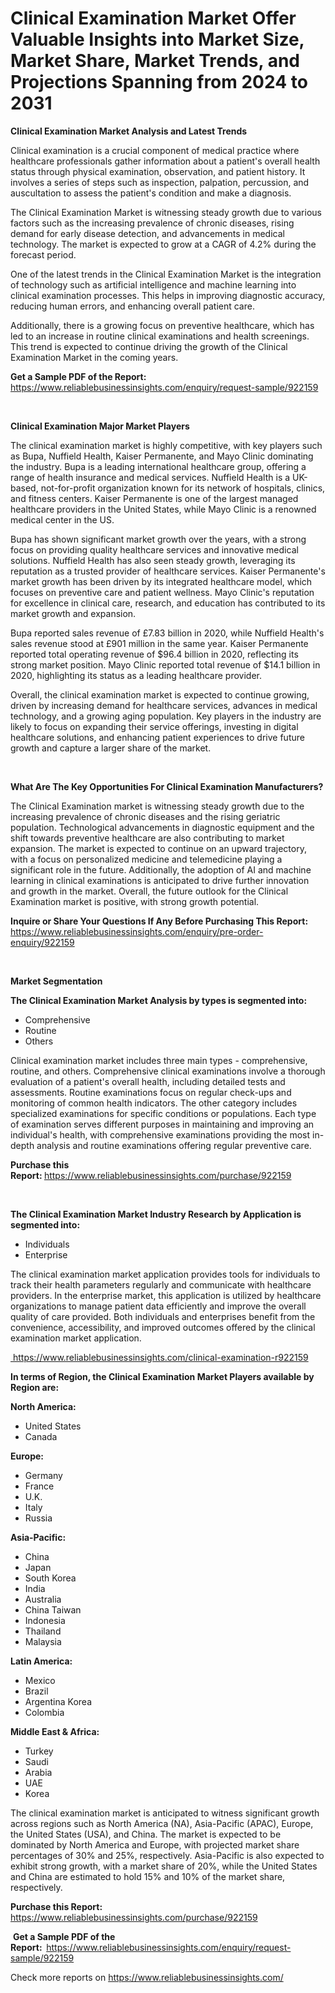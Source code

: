 <p><h1>Clinical Examination Market Offer Valuable Insights into Market Size, Market Share, Market Trends, and Projections Spanning from 2024 to 2031</h1></p><p><strong>Clinical Examination Market Analysis and Latest Trends</strong></p>
<p><p>Clinical examination is a crucial component of medical practice where healthcare professionals gather information about a patient's overall health status through physical examination, observation, and patient history. It involves a series of steps such as inspection, palpation, percussion, and auscultation to assess the patient's condition and make a diagnosis.</p><p>The Clinical Examination Market is witnessing steady growth due to various factors such as the increasing prevalence of chronic diseases, rising demand for early disease detection, and advancements in medical technology. The market is expected to grow at a CAGR of 4.2% during the forecast period.</p><p>One of the latest trends in the Clinical Examination Market is the integration of technology such as artificial intelligence and machine learning into clinical examination processes. This helps in improving diagnostic accuracy, reducing human errors, and enhancing overall patient care.</p><p>Additionally, there is a growing focus on preventive healthcare, which has led to an increase in routine clinical examinations and health screenings. This trend is expected to continue driving the growth of the Clinical Examination Market in the coming years.</p></p>
<p><strong>Get a Sample PDF of the Report:&nbsp;</strong> <a href="https://www.reliablebusinessinsights.com/enquiry/request-sample/922159">https://www.reliablebusinessinsights.com/enquiry/request-sample/922159</a></p>
<p>&nbsp;</p>
<p><strong>Clinical Examination Major Market Players</strong></p>
<p><p>The clinical examination market is highly competitive, with key players such as Bupa, Nuffield Health, Kaiser Permanente, and Mayo Clinic dominating the industry. Bupa is a leading international healthcare group, offering a range of health insurance and medical services. Nuffield Health is a UK-based, not-for-profit organization known for its network of hospitals, clinics, and fitness centers. Kaiser Permanente is one of the largest managed healthcare providers in the United States, while Mayo Clinic is a renowned medical center in the US.</p><p>Bupa has shown significant market growth over the years, with a strong focus on providing quality healthcare services and innovative medical solutions. Nuffield Health has also seen steady growth, leveraging its reputation as a trusted provider of healthcare services. Kaiser Permanente's market growth has been driven by its integrated healthcare model, which focuses on preventive care and patient wellness. Mayo Clinic's reputation for excellence in clinical care, research, and education has contributed to its market growth and expansion.</p><p>Bupa reported sales revenue of £7.83 billion in 2020, while Nuffield Health's sales revenue stood at £901 million in the same year. Kaiser Permanente reported total operating revenue of $96.4 billion in 2020, reflecting its strong market position. Mayo Clinic reported total revenue of $14.1 billion in 2020, highlighting its status as a leading healthcare provider.</p><p>Overall, the clinical examination market is expected to continue growing, driven by increasing demand for healthcare services, advances in medical technology, and a growing aging population. Key players in the industry are likely to focus on expanding their service offerings, investing in digital healthcare solutions, and enhancing patient experiences to drive future growth and capture a larger share of the market.</p></p>
<p>&nbsp;</p>
<p><strong>What Are The Key Opportunities For Clinical Examination Manufacturers?</strong></p>
<p><p>The Clinical Examination market is witnessing steady growth due to the increasing prevalence of chronic diseases and the rising geriatric population. Technological advancements in diagnostic equipment and the shift towards preventive healthcare are also contributing to market expansion. The market is expected to continue on an upward trajectory, with a focus on personalized medicine and telemedicine playing a significant role in the future. Additionally, the adoption of AI and machine learning in clinical examinations is anticipated to drive further innovation and growth in the market. Overall, the future outlook for the Clinical Examination market is positive, with strong growth potential.</p></p>
<p><strong>Inquire or Share Your Questions If Any Before Purchasing This Report:</strong> <a href="https://www.reliablebusinessinsights.com/enquiry/pre-order-enquiry/922159">https://www.reliablebusinessinsights.com/enquiry/pre-order-enquiry/922159</a></p>
<p>&nbsp;</p>
<p><strong>Market Segmentation</strong></p>
<p><strong>The Clinical Examination Market Analysis by types is segmented into:</strong></p>
<p><ul><li>Comprehensive</li><li>Routine</li><li>Others</li></ul></p>
<p><p>Clinical examination market includes three main types - comprehensive, routine, and others. Comprehensive clinical examinations involve a thorough evaluation of a patient's overall health, including detailed tests and assessments. Routine examinations focus on regular check-ups and monitoring of common health indicators. The other category includes specialized examinations for specific conditions or populations. Each type of examination serves different purposes in maintaining and improving an individual's health, with comprehensive examinations providing the most in-depth analysis and routine examinations offering regular preventive care.</p></p>
<p><strong>Purchase this Report:&nbsp;</strong><a href="https://www.reliablebusinessinsights.com/purchase/922159">https://www.reliablebusinessinsights.com/purchase/922159</a></p>
<p>&nbsp;</p>
<p><strong>The Clinical Examination Market Industry Research by Application is segmented into:</strong></p>
<p><ul><li>Individuals</li><li>Enterprise</li></ul></p>
<p><p>The clinical examination market application provides tools for individuals to track their health parameters regularly and communicate with healthcare providers. In the enterprise market, this application is utilized by healthcare organizations to manage patient data efficiently and improve the overall quality of care provided. Both individuals and enterprises benefit from the convenience, accessibility, and improved outcomes offered by the clinical examination market application.</p></p>
<p><a href="https://www.reliablebusinessinsights.com/clinical-examination-r922159">&nbsp;https://www.reliablebusinessinsights.com/clinical-examination-r922159</a></p>
<p><strong>In terms of Region, the Clinical Examination Market Players available by Region are:</strong></p>
<p>
    <p> <strong> North America: </strong>
        <ul>
            <li>United States</li>
            <li>Canada</li>
        </ul>
        </p> 
    <p> <strong> Europe: </strong>
        <ul>
            <li>Germany</li>
            <li>France</li>
            <li>U.K.</li>
            <li>Italy</li>
            <li>Russia</li>
        </ul>
        </p> 
    <p> <strong> Asia-Pacific: </strong>
        <ul>
            <li>China</li>
            <li>Japan</li>
            <li>South Korea</li>
            <li>India</li>
            <li>Australia</li>
            <li>China Taiwan</li>
            <li>Indonesia</li>
            <li>Thailand</li>
            <li>Malaysia</li>
        </ul>
        </p> 
    <p> <strong> Latin America: </strong>
        <ul>
            <li>Mexico</li>
            <li>Brazil</li>
            <li>Argentina Korea</li>
            <li>Colombia</li>
        </ul>
        </p> 
    <p> <strong> Middle East & Africa: </strong>
        <ul>
            <li>Turkey</li>
            <li>Saudi</li>
            <li>Arabia</li>
            <li>UAE</li>
            <li>Korea</li>
        </ul>
    </p>
    </p>
<p><p>The clinical examination market is anticipated to witness significant growth across regions such as North America (NA), Asia-Pacific (APAC), Europe, the United States (USA), and China. The market is expected to be dominated by North America and Europe, with projected market share percentages of 30% and 25%, respectively. Asia-Pacific is also expected to exhibit strong growth, with a market share of 20%, while the United States and China are estimated to hold 15% and 10% of the market share, respectively.</p></p>
<p><strong>Purchase this Report: </strong><a href="https://www.reliablebusinessinsights.com/purchase/922159">https://www.reliablebusinessinsights.com/purchase/922159</a></p>
<p>&nbsp;<strong>Get a Sample PDF of the Report:&nbsp;&nbsp;</strong><a href="https://www.reliablebusinessinsights.com/enquiry/request-sample/922159">https://www.reliablebusinessinsights.com/enquiry/request-sample/922159</a></p>
<p><strong></strong></p>
<p>Check more reports on <a href="https://www.reliablebusinessinsights.com/">https://www.reliablebusinessinsights.com/</a></p>